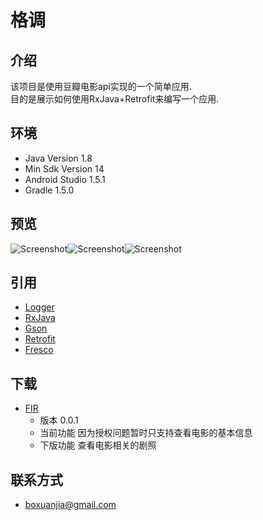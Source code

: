 格调
===

## 介绍
该项目是使用豆瓣电影api实现的一个简单应用.<br>
目的是展示如何使用RxJava+Retrofit来编写一个应用.<br>  

## 环境
* Java Version 1.8
* Min Sdk Version 14
* Android Studio 1.5.1
* Gradle 1.5.0

## 预览
![Screenshot](https://github.com/BoxuanJia/Style/blob/master/screenshots/screenshot1.png)![Screenshot](https://github.com/BoxuanJia/Style/blob/master/screenshots/screenshot2.png)![Screenshot](https://github.com/BoxuanJia/Style/blob/master/screenshots/screenshot3.png)

## 引用
* [Logger](https://github.com/orhanobut/logger)
* [RxJava](https://github.com/ReactiveX/RxJava)
* [Gson](https://github.com/google/gson)
* [Retrofit](https://github.com/square/retrofit)
* [Fresco](https://github.com/facebook/fresco)  

## 下载
* [FIR]()
    * 版本 0.0.1
    * 当前功能 因为授权问题暂时只支持查看电影的基本信息
    * 下版功能 查看电影相关的剧照
    
## 联系方式
* boxuanjia@gmail.com
